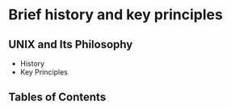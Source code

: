 # Brief history and key principles

## UNIX and Its Philosophy

- History
- Key Principles

## Tables of Contents

<!-- toc -->
